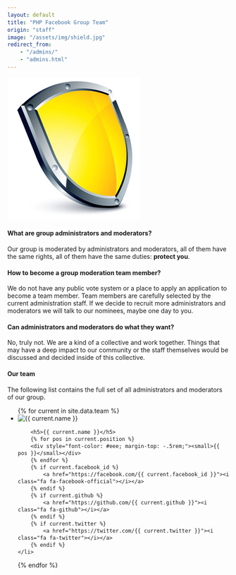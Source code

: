 ```yaml
---
layout: default
title: "PHP Facebook Group Team"
origin: "staff"
image: "/assets/img/shield.jpg"
redirect_from:
    - "/admins/"
    - "admins.html"
---
```


![Administrators](/assets/img/shield.jpg "Administrators")

#### What are group administrators and moderators?

Our group is moderated by administrators and moderators, all of them have the same
rights, all of them have the same duties: **protect you**.

#### How to become a group moderation team member?

We do not have any public vote system or a place to apply an application to
become a team member. Team members are carefully selected by the current
administration staff. If we decide to recruit more administrators and moderators
we will talk to our nominees, maybe one day to you.

#### Can administrators and moderators do what they want?

No, truly not. We are a kind of a collective and work together. Things that may
have a deep impact to our community or the staff themselves would be discussed
and decided inside of this collective.

#### Our team

The following list contains the full set of all administrators and moderators of
our group.

<ul class="medium-block-grid-3">
{% for current in site.data.team %}
    <li>
        <img src="{{ current.avatar }}" alt="{{ current.name }}" class="th left" style="margin-right: 10px">

        <h5>{{ current.name }}</h5>
        {% for pos in current.position %}
        <div style="font-color: #eee; margin-top: -.5rem;"><small>{{ pos }}</small></div>
        {% endfor %}
        {% if current.facebook_id %}
            <a href="https://facebook.com/{{ current.facebook_id }}"><i class="fa fa-facebook-official"></i></a>
        {% endif %}
        {% if current.github %}
            <a href="https://github.com/{{ current.github }}"><i class="fa fa-github"></i></a>
        {% endif %}
        {% if current.twitter %}
            <a href="https://twitter.com/{{ current.twitter }}"><i class="fa fa-twitter"></i></a>
        {% endif %}
    </li>
{% endfor %}
</ul>

<div id="fb-root"></div>
<script>
window.fbAsyncInit = function() {
  FB.init({
    appId      : '566418756821183',
    xfbml      : true,
    version    : 'v2.0'
    });
  };

  (function(d, s, id){
    var js, fjs = d.getElementsByTagName(s)[0];
    if (d.getElementById(id)) {return;}
    js = d.createElement(s); js.id = id;
    js.src = "//connect.facebook.net/en_US/sdk.js";
    fjs.parentNode.insertBefore(js, fjs);
    }(document, 'script', 'facebook-jssdk'));
</script>
